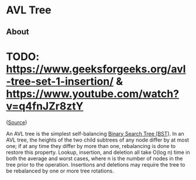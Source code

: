 # AVL Tree

## About

# TODO: https://www.geeksforgeeks.org/avl-tree-set-1-insertion/ & https://www.youtube.com/watch?v=q4fnJZr8ztY

([Source](https://en.wikipedia.org/wiki/AVL_tree))

An AVL tree is the simplest self-balancing [Binary Search Tree (BST)](../binary-search-tree/README.md). In an AVL tree, the heights of the two child subtrees of any node differ by at most one; if at any time they differ by more than one, rebalancing is done to restore this property. Lookup, insertion, and deletion all take O(log n) time in both the average and worst cases, where n is the number of nodes in the tree prior to the operation. Insertions and deletions may require the tree to be rebalanced by one or more tree rotations.
